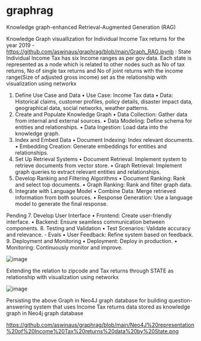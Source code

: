 # graphrag
 Knowledge graph-enhanced Retrieval-Augmented Generation (RAG) 


Knowledge Graph visuallization for Individual Income Tax returns for the year 2019 - https://github.com/aswinaus/graphrag/blob/main/Graph_RAG.ipynb : 
State Individual Income Tax has six Income ranges as per gov data. Each state is represented as a node which is related to other nodes such as No of tax returns, No of single tax returns and No of joint returns with the income range(Size of adjusted gross income) set as the relationship with visualization using networkx


1. Define Use Case and Data
 •	Use Case:  Income Tax data
 •	Data: Historical claims, customer profiles, policy details, disaster impact data, geographical data, social networks, weather patterns.
2. Create and Populate Knowledge Graph
 •	Data Collection: Gather data from internal and external sources.
 •	Data Modeling: Define schema for entities and relationships.
 •	Data Ingestion: Load data into the knowledge graph.
3. Index and Embed Data
 •	Document Indexing: Index relevant documents.
 •	Embedding Creation: Generate embeddings for entities and relationships.
4. Set Up Retrieval Systems
 •	Document Retrieval: Implement system to retrieve documents from vector store.
 •	Graph Retrieval: Implement graph queries to extract relevant entities and relationships.
5. Develop Ranking and Filtering Algorithms
 •	Document Ranking: Rank and select top documents.
 •	Graph Ranking: Rank and filter graph data.
6. Integrate with Language Model
 •	Combine Data: Merge retrieved information from both sources.
 •	Response Generation: Use a language model to generate the final response.

Pending
7. Develop User Interface
•	Frontend: Create user-friendly interface.
•	Backend: Ensure seamless communication between components.
8. Testing and Validation
•	Test Scenarios: Validate accuracy and relevance. - Evals
•	User Feedback: Refine system based on feedback.
9. Deployment and Monitoring
•	Deployment: Deploy in production.
•	Monitoring: Continuously monitor and improve.


 ![image](https://github.com/user-attachments/assets/3eb7ff32-a6a2-4f2c-9bb4-76de27426639)

 Extending the relation to zipcode and Tax returns through STATE as relationship with visualization using networkx

![image](https://github.com/user-attachments/assets/1013cdda-575a-4ee4-8da8-8b8d0c3e7aae)

Persisting the above Graph in Neo4J graph database for building question-answering system that uses Income Tax returns data stored as knowledge graph in Neo4j graph database

https://github.com/aswinaus/graphrag/blob/main/Neo4J%20representation%20of%20Income%20Tax%20returns%20data%20by%20State.png



